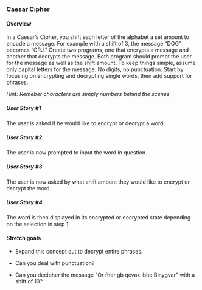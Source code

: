 ### Caesar Cipher

#### Overview

In a Caesar’s Cipher, you shift each letter of the alphabet a set amount to encode a message.  For example with a shift of 3, the message “DOG” becomes “GRJ.”  Create two programs, one that encrypts a message and another that decrypts the message.  Both program should prompt the user for the message as well as the shift amount.  To keep things simple, assume only capital letters for the message.  No digits, no punctuation. Start by focusing on encrypting and decrypting single words, then add support for phrases.

 *Hint: Remeber characters are simply numbers behind the scenes*

##### User Story #1

The user is asked if he would like to encrypt or decrypt a word.

##### User Story #2

The user is now prompted to input the word in question.

##### User Story #3

The user is now asked by what shift amount they would like to encrypt or decrypt the word.

##### User Story #4

The word is then displayed in its encrypted or decrypted state depending on the selection in step 1. 

#### Stretch goals

* Expand this concept out to decrypt entire phrases.

* Can you deal with punctuation?

* Can you decipher the message "Or fher gb qevax lbhe Binygvar" with a shift of 13?